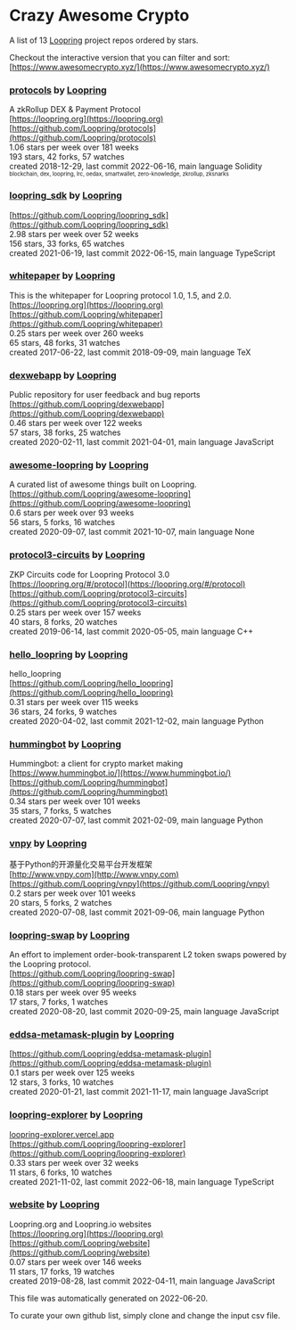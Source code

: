 # Crazy Awesome Crypto
A list of 13 [Loopring](https://github.com/Loopring) project repos ordered by stars.  

Checkout the interactive version that you can filter and sort: 
[https://www.awesomecrypto.xyz/](https://www.awesomecrypto.xyz/)  


### [protocols](https://github.com/Loopring/protocols) by [Loopring](https://github.com/Loopring)  
A zkRollup DEX & Payment Protocol  
[https://loopring.org](https://loopring.org)  
[https://github.com/Loopring/protocols](https://github.com/Loopring/protocols)  
1.06 stars per week over 181 weeks  
193 stars, 42 forks, 57 watches  
created 2018-12-29, last commit 2022-06-16, main language Solidity  
<sub><sup>blockchain, dex, loopring, lrc, oedax, smartwallet, zero-knowledge, zkrollup, zksnarks</sup></sub>


### [loopring_sdk](https://github.com/Loopring/loopring_sdk) by [Loopring](https://github.com/Loopring)  
  
[https://github.com/Loopring/loopring_sdk](https://github.com/Loopring/loopring_sdk)  
2.98 stars per week over 52 weeks  
156 stars, 33 forks, 65 watches  
created 2021-06-19, last commit 2022-06-15, main language TypeScript  


### [whitepaper](https://github.com/Loopring/whitepaper) by [Loopring](https://github.com/Loopring)  
This is the whitepaper for Loopring protocol 1.0, 1.5, and 2.0.  
[https://loopring.org](https://loopring.org)  
[https://github.com/Loopring/whitepaper](https://github.com/Loopring/whitepaper)  
0.25 stars per week over 260 weeks  
65 stars, 48 forks, 31 watches  
created 2017-06-22, last commit 2018-09-09, main language TeX  


### [dexwebapp](https://github.com/Loopring/dexwebapp) by [Loopring](https://github.com/Loopring)  
Public repository for user feedback and bug reports  
[https://github.com/Loopring/dexwebapp](https://github.com/Loopring/dexwebapp)  
0.46 stars per week over 122 weeks  
57 stars, 38 forks, 25 watches  
created 2020-02-11, last commit 2021-04-01, main language JavaScript  


### [awesome-loopring](https://github.com/Loopring/awesome-loopring) by [Loopring](https://github.com/Loopring)  
A curated list of awesome things built on Loopring.  
[https://github.com/Loopring/awesome-loopring](https://github.com/Loopring/awesome-loopring)  
0.6 stars per week over 93 weeks  
56 stars, 5 forks, 16 watches  
created 2020-09-07, last commit 2021-10-07, main language None  


### [protocol3-circuits](https://github.com/Loopring/protocol3-circuits) by [Loopring](https://github.com/Loopring)  
ZKP Circuits code for Loopring Protocol 3.0  
[https://loopring.org/#/protocol](https://loopring.org/#/protocol)  
[https://github.com/Loopring/protocol3-circuits](https://github.com/Loopring/protocol3-circuits)  
0.25 stars per week over 157 weeks  
40 stars, 8 forks, 20 watches  
created 2019-06-14, last commit 2020-05-05, main language C++  


### [hello_loopring](https://github.com/Loopring/hello_loopring) by [Loopring](https://github.com/Loopring)  
hello_loopring  
[https://github.com/Loopring/hello_loopring](https://github.com/Loopring/hello_loopring)  
0.31 stars per week over 115 weeks  
36 stars, 24 forks, 9 watches  
created 2020-04-02, last commit 2021-12-02, main language Python  


### [hummingbot](https://github.com/Loopring/hummingbot) by [Loopring](https://github.com/Loopring)  
Hummingbot: a client for crypto market making  
[https://www.hummingbot.io/](https://www.hummingbot.io/)  
[https://github.com/Loopring/hummingbot](https://github.com/Loopring/hummingbot)  
0.34 stars per week over 101 weeks  
35 stars, 7 forks, 5 watches  
created 2020-07-07, last commit 2021-02-09, main language Python  


### [vnpy](https://github.com/Loopring/vnpy) by [Loopring](https://github.com/Loopring)  
基于Python的开源量化交易平台开发框架  
[http://www.vnpy.com](http://www.vnpy.com)  
[https://github.com/Loopring/vnpy](https://github.com/Loopring/vnpy)  
0.2 stars per week over 101 weeks  
20 stars, 5 forks, 2 watches  
created 2020-07-08, last commit 2021-09-06, main language Python  


### [loopring-swap](https://github.com/Loopring/loopring-swap) by [Loopring](https://github.com/Loopring)  
An effort to implement order-book-transparent L2 token swaps powered by the Loopring protocol.  
[https://github.com/Loopring/loopring-swap](https://github.com/Loopring/loopring-swap)  
0.18 stars per week over 95 weeks  
17 stars, 7 forks, 1 watches  
created 2020-08-20, last commit 2020-09-25, main language JavaScript  


### [eddsa-metamask-plugin](https://github.com/Loopring/eddsa-metamask-plugin) by [Loopring](https://github.com/Loopring)  
  
[https://github.com/Loopring/eddsa-metamask-plugin](https://github.com/Loopring/eddsa-metamask-plugin)  
0.1 stars per week over 125 weeks  
12 stars, 3 forks, 10 watches  
created 2020-01-21, last commit 2021-11-17, main language JavaScript  


### [loopring-explorer](https://github.com/Loopring/loopring-explorer) by [Loopring](https://github.com/Loopring)  
  
[loopring-explorer.vercel.app](loopring-explorer.vercel.app)  
[https://github.com/Loopring/loopring-explorer](https://github.com/Loopring/loopring-explorer)  
0.33 stars per week over 32 weeks  
11 stars, 6 forks, 10 watches  
created 2021-11-02, last commit 2022-06-18, main language TypeScript  


### [website](https://github.com/Loopring/website) by [Loopring](https://github.com/Loopring)  
Loopring.org and Loopring.io websites  
[https://loopring.org](https://loopring.org)  
[https://github.com/Loopring/website](https://github.com/Loopring/website)  
0.07 stars per week over 146 weeks  
11 stars, 17 forks, 19 watches  
created 2019-08-28, last commit 2022-04-11, main language JavaScript  


This file was automatically generated on 2022-06-20.  

To curate your own github list, simply clone and change the input csv file.  